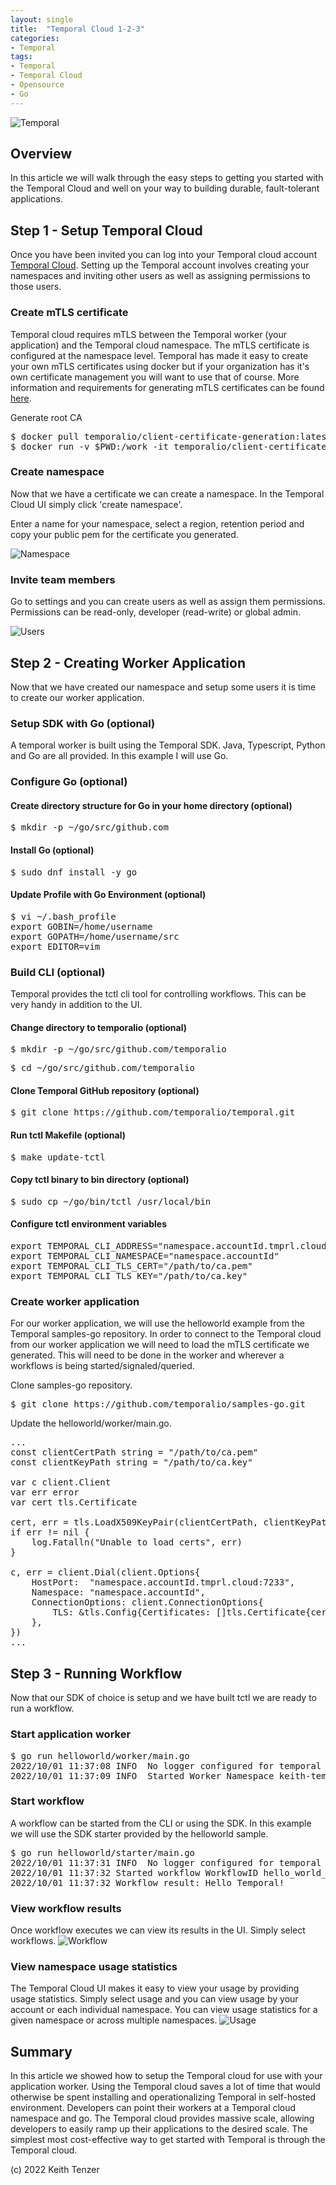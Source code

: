 ```yaml
--- 
layout: single
title:  "Temporal Cloud 1-2-3"
categories:
- Temporal
tags:
- Temporal
- Temporal Cloud
- Opensource
- Go
---
```


![Temporal](/assets/2022-08-15/logo-temporal-with-copy.svg)
## Overview
In this article we will walk through the easy steps to getting you started with the Temporal Cloud and well on your way to building durable, fault-tolerant applications. 

## Step 1 - Setup Temporal Cloud
Once you have been invited you can log into your Temporal cloud account [Temporal Cloud](https://temporal.cloud.io). Setting up the Temporal account involves creating your namespaces and inviting other users as well as assigning permissions to those users.

### Create mTLS certificate
Temporal cloud requires mTLS between the Temporal worker (your application) and the Temporal cloud namespace. The mTLS certificate is configured at the namespace level. Temporal has made it easy to create your own mTLS certificates using docker but if your organization has it's own certificate management you will want to use that of course. More information and requirements for generating mTLS certificates can be found [here](https://docs.temporal.io/cloud/how-to-manage-certificates-in-temporal-cloud/).

Generate root CA
<pre>
$ docker pull temporalio/client-certificate-generation:latest
$ docker run -v $PWD:/work -it temporalio/client-certificate-generation ca.sh
</pre>

### Create namespace
Now that we have a certificate we can create a namespace. In the Temporal Cloud UI simply click 'create namespace'.

Enter a name for your namespace, select a region, retention period and copy your public pem for the certificate you generated.

![Namespace](/assets/2022-09-28/namespace.png)

### Invite team members
Go to settings and you can create users as well as assign them permissions. Permissions can be read-only, developer (read-write) or global admin.

![Users](/assets/2022-09-28/users.png)

## Step 2 - Creating Worker Application
Now that we have created our namespace and setup some users it is time to create our worker application.

### Setup SDK with Go (optional)
A temporal worker is built using the Temporal SDK. Java, Typescript, Python and Go are all provided. In this example I will use Go.

### Configure Go (optional)
#### Create directory structure for Go in your home directory (optional)
<pre>$ mkdir -p ~/go/src/github.com</pre>

#### Install Go (optional)
<pre>$ sudo dnf install -y go</pre>

#### Update Profile with Go Environment (optional)
<pre>
$ vi ~/.bash_profile
export GOBIN=/home/username
export GOPATH=/home/username/src
export EDITOR=vim
</pre>

### Build CLI (optional)
Temporal provides the tctl cli tool for controlling workflows. This can be very handy in addition to the UI.

#### Change directory to temporalio (optional)
<pre>$ mkdir -p ~/go/src/github.com/temporalio</pre>
<pre>$ cd ~/go/src/github.com/temporalio</pre>

#### Clone Temporal GitHub repository (optional)
<pre>$ git clone https://github.com/temporalio/temporal.git</pre>

#### Run tctl Makefile (optional)
<pre>$ make update-tctl</pre>

#### Copy tctl binary to bin directory (optional)
<pre>$ sudo cp ~/go/bin/tctl /usr/local/bin</pre>

#### Configure tctl environment variables
<pre>
export TEMPORAL_CLI_ADDRESS="namespace.accountId.tmprl.cloud:7233"
export TEMPORAL_CLI_NAMESPACE="namespace.accountId"
export TEMPORAL_CLI_TLS_CERT="/path/to/ca.pem"
export TEMPORAL_CLI_TLS_KEY="/path/to/ca.key"
</pre>

### Create worker application
For our worker application, we will use the helloworld example from the Temporal samples-go repository. In order to connect to the Temporal cloud from our worker application we will need to load the mTLS certificate we generated. This will need to be done in the worker and wherever a workflows is being started/signaled/queried.

Clone samples-go repository.
<pre>$ git clone https://github.com/temporalio/samples-go.git</pre>

Update the helloworld/worker/main.go.
<pre>
...
const clientCertPath string = "/path/to/ca.pem"
const clientKeyPath string = "/path/to/ca.key"

var c client.Client
var err error
var cert tls.Certificate

cert, err = tls.LoadX509KeyPair(clientCertPath, clientKeyPath)
if err != nil {
	log.Fatalln("Unable to load certs", err)
}

c, err = client.Dial(client.Options{
	HostPort:  "namespace.accountId.tmprl.cloud:7233",
	Namespace: "namespace.accountId",
	ConnectionOptions: client.ConnectionOptions{
		TLS: &tls.Config{Certificates: []tls.Certificate{cert}},
	},
})
...
</pre>


## Step 3 - Running Workflow
Now that our SDK of choice is setup and we have built tctl we are ready to run a workflow.

### Start application worker
<pre>$ go run helloworld/worker/main.go 
2022/10/01 11:37:08 INFO  No logger configured for temporal client. Created default one.
2022/10/01 11:37:09 INFO  Started Worker Namespace keith-temporal-dev.a2dd6 TaskQueue hello-world WorkerID 24469@fedora@
</pre>

### Start workflow
A workflow can be started from the CLI or using the SDK. In this example we will use the SDK starter provided by the helloworld sample.

<pre>
$ go run helloworld/starter/main.go 
2022/10/01 11:37:31 INFO  No logger configured for temporal client. Created default one.
2022/10/01 11:37:32 Started workflow WorkflowID hello_world_workflowID RunID cd7ee191-e812-4206-8dee-0e1cd420445b
2022/10/01 11:37:32 Workflow result: Hello Temporal!
</pre>

### View workflow results
Once workflow executes we can view its results in the UI. Simply select workflows.
![Workflow](/assets/2022-09-28/workflow.png)

### View namespace usage statistics
The Temporal Cloud UI makes it easy to view your usage by providing usage statistics. Simply select usage and you can view usage by your account or each individual namespace. You can view usage statistics for a given namespace or across multiple namespaces.
![Usage](/assets/2022-09-28/usage.png)

## Summary
In this article we showed how to setup the Temporal cloud for use with your application worker. Using the Temporal cloud saves a lot of time that would otherwise be spent installing and operationalizing Temporal in self-hosted environment. Developers can point their workers at a Temporal cloud namespace and go. The Temporal cloud provides massive scale, allowing developers to easily ramp up their applications to the desired scale. The simplest most cost-effective way to get started with Temporal is through the Temporal cloud.

(c) 2022 Keith Tenzer




